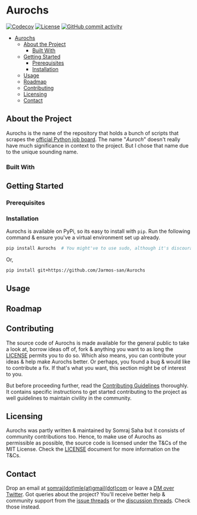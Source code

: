 # Aurochs

[![Codecov](https://img.shields.io/codecov/c/gh/Jarmos-san/Aurochs?color=F01F7A&label=Coverage&logo=CodeCov&token=5ZSXRX2ZLI)](https://codecov.io/gh/Jarmos-san/Aurochs) [![License](https://img.shields.io/github/license/Jarmos-san/Aurochs?color=181717&label=License&logo=GitHub)](https://github.com/Jarmos-san/Aurochs/blob/dev/LICENSE) [![GitHub commit activity](https://img.shields.io/github/commit-activity/m/Jarmos-san/Aurochs?color=181717&label=Commit%20Frequency&logo=GitHub)](https://github.com/Jarmos-san/Aurochs/graphs/commit-activity)

- [Aurochs](#aurochs)
  - [About the Project](#about-the-project)
    - [Built With](#built-with)
  - [Getting Started](#getting-started)
    - [Prerequisites](#prerequisites)
    - [Installation](#installation)
  - [Usage](#usage)
  - [Roadmap](#roadmap)
  - [Contributing](#contributing)
  - [Licensing](#licensing)
  - [Contact](#contact)

## About the Project

Aurochs is the name of the repository that holds a bunch of scripts that scrapes the [official Python job board](https://python.org/jobs). The name "_Auroch_" doesn't really have much significance in context to the project. But I chose that name due to the unique sounding name.

### Built With
<!-- TODO: List the dependencies -->

## Getting Started
<!-- TODO: How to use Aurochs -->

### Prerequisites
<!-- TODO: List the prerequisites like the dependencies -->

### Installation

Aurochs is available on PyPi, so its easy to install with `pip`. Run the following command & ensure you've a virtual environment set up already.

```bash
pip install Aurochs  # You might've to use sudo, although it's discouraged
```

Or,

```bash
pip install git+https://github.com/Jarmos-san/Aurochs
```

## Usage
<!-- TODO: Describe how to use Aurochs -->

## Roadmap
<!-- TODO: Describe where to keep a lookout for further development roadmap -->

## Contributing

The source code of Aurochs is made available for the general public to take a look at, borrow ideas off of, fork & anything you want to as long the [LICENSE](LICENSE) permits you to do so. Which also means, you can contribute your ideas & help make Aurochs better. Or perhaps, you found a bug & would like to contribute a fix. If that's what you want, this section might be of interest to you.

But before proceeding further, read the [Contributing Guidelines](.github/CONTRIBUTING.md) thoroughly. It contains specific instructions to get started contributing to the project as well guidelines to maintain civility in the community.

## Licensing

Aurochs was partly written & maintained by Somraj Saha but it consists of community contributions too. Hence, to make use of Aurochs as permissible as possible, the source code is licensed under the T&Cs of the MIT License. Check the [LICENSE](LICENSE) document for more information on the T&Cs.

## Contact

Drop an email at [somraj(dot)mle(at)gmail(dot)com](mailto:somraj.mle@gmail.com) or leave a [DM over Twitter](https://twitter.com/Jarmosan). Got queries about the project? You'll receive better help & community support from the [issue threads](https://github.com/Jarmos-san/Aurochs/issues) or the [discussion threads](https://github.com/Jarmos-san/Aurochs/discussions). Check those instead.

<!-- Note sure if this section is even needed right now -->
<!-- Uncomment if its necessary -->
<!-- ## Acknowledgements  -->
<!-- TODO: Acknowledge those contributed to the project -->
